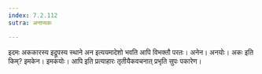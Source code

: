```yaml
---
index: 7.2.112
sutra: अनाप्यकः

---
```

इदमः अककारस्य इद्रूपस्य स्थाने अन इत्ययमादेशो भवति आपि विभक्तौ परतः। अनेन। अनयोः। अकः इति किम्? इमकेन। इमकयोः। आपि इति प्रत्याहारः तृतीयैकवचनात् प्रभृति सुपः पकारेण।
